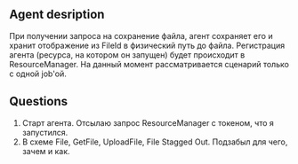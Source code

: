 ## Agent desription
При получении запроса на сохранение файла, агент сохраняет его и хранит отображение из FileId в физический путь до файла.
Регистрация агента (ресурса, на котором он запущен) будет происходит в  ResourceManager.
На данный момент рассматривается сценарий только с одной job'ой.

## Questions
1. Старт агента. Отсылаю запрос ResourceManager с токеном, что я запустился.
2. В схеме File, GetFile, UploadFile, File Stagged Out. Подзабыл для чего, зачем и как.




